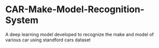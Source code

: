 # CAR-Make-Model-Recognition-System
A deep learning model developed to recognize the make and model of various car using standford cars dataset
